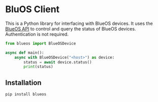 # BluOS Client

This is a Python library for interfacing with BlueOS devices. 
It uses the 
[BlueOS API](https://bluesound-deutschland.de/wp-content/uploads/2022/01/Custom-Integration-API-v1.0_March-2021.pdf) 
to control and query the status of BlueOS devices.
Authentication is not required.

```python
from blueos import BlueOSDevice

async def main():
    async with BlueOSDevice("<host>") as device:
        status = await device.status()
        print(status)
```

## Installation

```bash
pip install blueos
```


